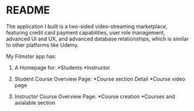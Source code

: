 # README

The application I built is a two-sided video-streaming marketplace, featuring credit card payment capabilities, user role management, advanced UI and UX, and advanced database relationships, which is similar to other platforms like Udemy.

My Filmster app has:

  1. A Homepage for:
    *Students
    *Instructor
  
  2. Student Course Overview Page:
    *Course section Detail
    *Course video page
    
  3. Instructor Course Overview Page:
    *Course creation
    *Courses and avialable section

